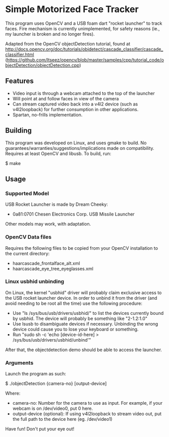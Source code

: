 # Simple Motorized Face Tracker

This program uses OpenCV and a USB foam dart "rocket launcher" to track faces.  Fire mechanism is currently unimplemented, for safety reasons (ie., my launcher is broken and no longer fires).

Adapted from the OpenCV objectDetection tutorial, found at http://docs.opencv.org/doc/tutorials/objdetect/cascade_classifier/cascade_classifier.html (https://github.com/Itseez/opencv/blob/master/samples/cpp/tutorial_code/objectDetection/objectDetection.cpp)

## Features

* Video input is through a webcam attached to the top of the launcher
* Will point at and follow faces in view of the camera
* Can stream captured video back into a v4l2 device (such as v4l2loopback) for further consumption in other applications.
* Spartan, no-frills implementation.

## Building

This program was developed on Linux, and uses gmake to build.  No guarantees/warranties/suggestions/implications made on compatibility.  Requires at least OpenCV and libusb.  To build, run:

$ make

## Usage

### Supported Model

USB Rocket Launcher is made by Dream Cheeky:
* 0a81:0701 Chesen Electronics Corp. USB Missile Launcher

Other models may work, with adaptation.

### OpenCV Data files
Requires the following files to be copied from your OpenCV installation to the current directory:
* haarcascade_frontalface_alt.xml
* haarcascade_eye_tree_eyeglasses.xml

### Linux usbhid unbinding
On Linux, the kernel "usbhid" driver will probably claim exclusive access to the USB rocket launcher device.  In order to unbind it from the driver (and avoid needing to be root all the time) use the following procedure:

* Use "ls /sys/bus/usb/drivers/usbhid/" to list the devices currently bound by usbhid.  The device will probably be something like "2-1.2:1.0"
 * Use lsusb to disambiguate devices if necessary.  Unbinding the wrong device could cause you to lose your keyboard or something.
* Run "sudo sh -c 'echo [device-id-here] > /sys/bus/usb/drivers/usbhid/unbind'"

After that, the objectdetection demo should be able to access the launcher.

### Arguments

Launch the program as such:

$ ./objectDetection {camera-no} [output-device]

Where:
* camera-no: Number for the camera to use as input.  For example, if your webcam is on /dev/video0, put 0 here.
* output-device (optional): If using v4l2loopback to stream video out, put the full path to the device here (eg. /dev/video1)

Have fun! Don't put your eye out!
